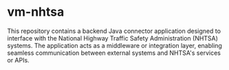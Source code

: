 # vm-nhtsa
This repository contains a backend Java connector application designed to interface with the National Highway Traffic Safety Administration (NHTSA) systems. The application acts as a middleware or integration layer, enabling seamless communication between external systems and NHTSA's services or APIs.


